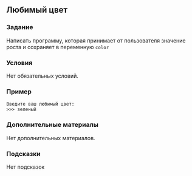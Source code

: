## Любимый цвет

### Задание

Написать программу, которая принимает от пользователя значение роста и сохраняет в переменную `color` 

### Условия

Нет обязательных условий.

### Пример

```
Введите ваш любимый цвет: 
>>> зеленый
```


### Дополнительные материалы

Нет дополнительных материалов.

### Подсказки

Нет подсказок